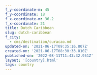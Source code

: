 ```yaml
---
f_y-coordinate-m: 45
f_y-coordinate: 18
f_x-coordinate-m: 36.2
f_x-coordinate: 21
title: Dutch Caribbean
slug: dutch-caribbean
f_city:
  - cms/destination/curacao.md
updated-on: '2021-06-17T09:35:16.807Z'
created-on: '2021-06-17T08:30:33.810Z'
published-on: '2022-08-11T11:43:32.951Z'
layout: '[country].html'
tags: country
---
```



